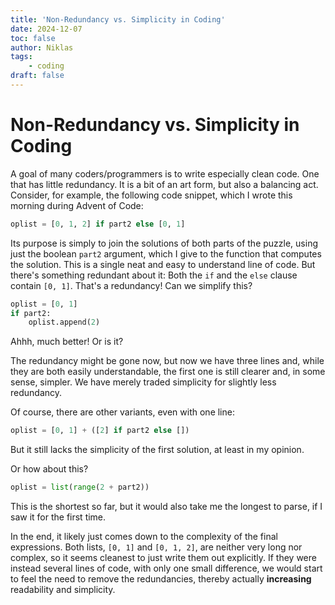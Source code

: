 ```yaml
---
title: 'Non-Redundancy vs. Simplicity in Coding'
date: 2024-12-07
toc: false
author: Niklas
tags:
    - coding
draft: false
---
```


# Non-Redundancy vs. Simplicity in Coding
A goal of many coders/programmers is to write especially clean code. One that has little redundancy. It is a bit of an art form, but also a balancing act. Consider, for example, the following code snippet, which I wrote this morning during Advent of Code:
```python
oplist = [0, 1, 2] if part2 else [0, 1]
```
Its purpose is simply to join the solutions of both parts of the puzzle, using just the boolean `part2` argument, which I give to the function that computes the solution. This is a single neat and easy to understand line of code. But there's something redundant about it: Both the `if` and the `else` clause contain `[0, 1]`. That's a redundancy! Can we simplify this?
```python
oplist = [0, 1]
if part2:
    oplist.append(2)
```
Ahhh, much better! Or is it?

The redundancy might be gone now, but now we have three lines and, while they are both easily understandable, the first one is still clearer and, in some sense, simpler. We have merely traded simplicity for slightly less redundancy.

Of course, there are other variants, even with one line:
```python
oplist = [0, 1] + ([2] if part2 else [])
```
But it still lacks the simplicity of the first solution, at least in my opinion.

Or how about this?
```python
oplist = list(range(2 + part2))
```
This is the shortest so far, but it would also take me the longest to parse, if I saw it for the first time. 

In the end, it likely just comes down to the complexity of the final expressions. Both lists, `[0, 1]` and `[0, 1, 2]`, are neither very long nor complex, so it seems cleanest to just write them out explicitly. If they were instead several lines of code, with only one small difference, we would start to feel the need to remove the redundancies, thereby actually **increasing** readability and simplicity.